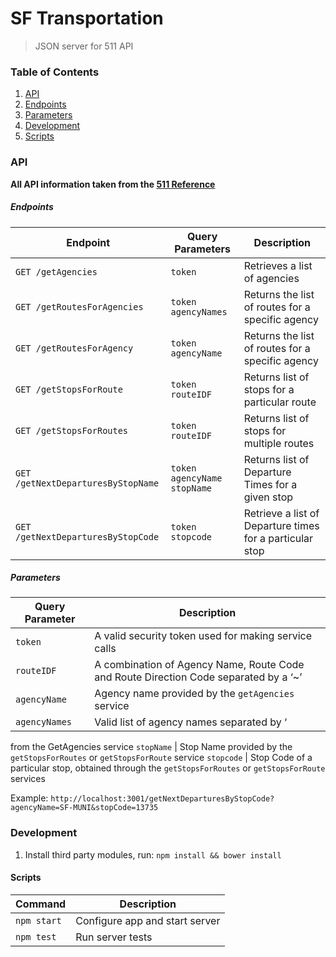 # SF Transportation
> JSON server for 511 API

### Table of Contents
1. [API]
  1. [Endpoints]
  1. [Parameters]
1. [Development]
  1. [Scripts]

### API
**All API information taken from the [511 Reference]**
##### Endpoints
Endpoint | Query Parameters | Description
--- | --- | ---
`GET /getAgencies` | `token` | Retrieves a list of agencies
`GET /getRoutesForAgencies` | `token` `agencyNames` |  Returns the list of routes for a specific agency
`GET /getRoutesForAgency` | `token` `agencyName` |  Returns the list of routes for a specific agency
`GET /getStopsForRoute` | `token` `routeIDF` | Returns list of stops for a particular route
`GET /getStopsForRoutes` | `token` `routeIDF` | Returns list of stops for multiple routes
`GET /getNextDeparturesByStopName` | `token` `agencyName` `stopName` | Returns list of Departure Times for a given stop
`GET /getNextDeparturesByStopCode` | `token` `stopcode` | Retrieve a list of Departure times for a particular stop

##### Parameters
Query Parameter | Description
--- | ---
`token` | A valid security token used for making service calls
`routeIDF` | A combination of Agency Name, Route Code and Route Direction Code separated by a ‘~’
`agencyName` |  Agency name provided by the `getAgencies` service
`agencyNames` |  Valid list of agency names separated by ‘|’, agency names can be obtained
from the GetAgencies service
`stopName` | Stop Name provided by the `getStopsForRoutes` or `getStopsForRoute` service
`stopcode` | Stop Code of a particular stop, obtained through the `getStopsForRoutes` or `getStopsForRoute` services

Example: `http://localhost:3001/getNextDeparturesByStopCode?agencyName=SF-MUNI&stopCode=13735`

### Development
1. Install third party modules, run: `npm install && bower install`

#### Scripts
Command | Description
--- | ---
`npm start` | Configure app and start server
`npm test` | Run server tests

<!-- Links -->
[API]: #api
[511 Reference]: http://assets.511.org/pdf/RTT%20API%20V2.0%20Reference.pdf
[Endpoints]: #endpoints
[Endpoints]: #endpoints
[Parameters]: #parameters
[Development]: #development
[Scripts]: #scripts
